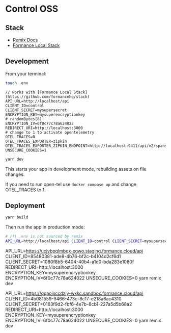 # Control OSS

## Stack

- [Remix Docs](https://remix.run/docs)
- [Formance Local Stack](https://github.com/formancehq/stack)

## Development

From your terminal:

```sh
touch .env
```

```
// works with [Formance Local Stack](https://github.com/formancehq/stack)
API_URL=http://localhost/api
CLIENT_ID=control
CLIENT_SECRET=mysupersecret
ENCRYPTION_KEY=mysuperencryptionkey
# randomBytes(8)
ENCRYPTION_IV=6f0c77c78a624022
REDIRECT_URI=http://localhost:3000
# change to 1 to activate opentelemetry
OTEL_TRACES=0
OTEL_TRACES_EXPORTER=zipkin
OTEL_TRACES_EXPORTER_ZIPKIN_ENDPOINT=http://localhost:9411/api/v2/spans
UNSECURE_COOKIES=1
```

```sh
yarn dev
```

This starts your app in development mode, rebuilding assets on file changes.

If you need to run open-tel use `docker compose up` and change OTEL_TRACES to 1.

## Deployment

```sh
yarn build
```

Then run the app in production mode:

```sh
# /!\ .env is not sourced by remix
API_URL=http://localhost/api CLIENT_ID=control CLIENT_SECRET=mysupersecret ENCRYPTION_KEY=mysuperencryptionkey ENCRYPTION_IV=6f0c77c78a624022 REDIRECT_URI=http://localhost:3000 UNSECURE_COOKIES=0 OTEL_TRACES=1 OTEL_TRACES_EXPORTER=zipkin OTEL_TRACES_EXPORTER_ZIPKIN_ENDPOINT=http://localhost:9411/api/v2/spans remix-serve build
```

API_URL=https://ucjvbpqlmbqx-xgwo.staging.formance.cloud/api CLIENT_ID=85480381-ade8-4b76-bf2c-b4104d2cf6d1 CLIENT_SECRET=1080f8b5-6404-40b4-a1d0-bda283e1080f REDIRECT_URI=http://localhost:3000 ENCRYPTION_KEY=mysuperencryptionkey ENCRYPTION_IV=6f0c77c78a624022 UNSECURE_COOKIES=0 yarn remix dev

API_URL=https://qqaoixccdziy-wxkc.sandbox.formance.cloud/api CLIENT_ID=4b081559-9466-473c-8c17-e218a6ac4310 CLIENT_SECRET=0163f9d2-fbf6-4e7b-8cb1-227a5d5b68a2 REDIRECT_URI=http://localhost:3000 ENCRYPTION_KEY=mysuperencryptionkey ENCRYPTION_IV=6f0c77c78a624022 UNSECURE_COOKIES=0 yarn remix dev
